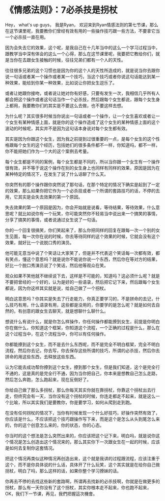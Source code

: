 # 《情感法则》：7必杀技是拐杖

Hey， what's up guys， 我是Ryan， 欢迎来到Ryan情感法则的第七节课，那么在这节课里呢，我要教你们曾经有效有用的一些操作技巧跟一些方法，不要拿它当一个必杀技一直在用。

因为会失去它的效果，这个呢，是我自己在十几年当中的这么一个学习过程当中，跟教学当中深有体会的这么一个心得，那么在这节课里呢，我要把它教给你们，就是当你在去跟女生接触的时候，往往兄弟们都有一个人的天性。

往往很多兄弟的这个习惯也是因为你的这个人的天性所造成的，就是说当你去跟你说一句话或者某一个操作或者某一个技巧，当这个技巧或者你说这句话能达到某一种效果，能给到你某一种效果，比如说让你把女生逗乐了。

或者让她跟你接吻，或者说让她对你有好感，只要有发生一次，我相信几乎所有人都会把这个操作或者这句话当作一个必杀技，然后跟每个女生都说，跟每个女生身上都用，我要教你们的其实是不要这么去做，也不要这样去想。

为什么呢？其实很多时候当你说出一句话或者一个操作，让一个女生喜欢或者让一个女生有某种情感上面，就是你的这个操作造成了这个女生的某种情感上面的这个波动的时候呢，其实并不是因为这句话本身说对每个女生都有效。

其实是因为你跟这个女生，因为我之前提到过很重要的一点，是每个女生的这个性格跟每个女生的这个经历，包括她们的很多条件都不一样，你知道吗，都不一样，你不能把她们作为一个大的这个案例去考量。

每个女生都是不同的案例，每个女生都是不同的，所以当你跟一个女生有一个操作很有效，并不等于说这个操作在别的女生身上也同样有同样的效果，原因是因为在某种特定的情况下，在发生了说了什么话聊了什么天。

你突然有的那个操作跟你突然说了那句话，在那个特定的情况下确实是起到了一定的效果，那么如果你把它作为一个必杀技或者一个所谓的套路技巧的话，不停的去用，它其实是会失去效果的第一个原因。

失去效果的第一个原因是因为，你会开始就是说看，等待结果，等待效果，什么意思呢？就比如说你有一个玩笑，你可能突然你不轻易当中说出来一个搞笑的事情，分享了搞笑的事情，或者说通过女生说了一句话。

你的一个回复很搞笑，你们笑起来了，那么你把同样的回复在跟每一次一个别的女生见面，每一次你在说的时候，你去等待同样的这个效果的时候，它就会没有这个效果，就好比一个说脱口秀的演员。

他可能无意当中说了个笑话让大家笑了，但是并不代表这个笑话每一次都有效，都有笑点，懂这个意思吗？就是说你不能说你说一个东西，然后你在等对方的结果，好比一个脱口秀演员说了个笑话，然后他等观众在笑。

观众如果不笑他就不继续说下去，这样是不可能的，知道吗？这必须什么呢？就是不要把曾经的一个好的，认为是好的一些语录，然后把它记下来，然后跟每个女生都说，因为你这样其实就是说，给自己做了一个拐杖。

明白这意思吗？你其实是失去了行走能力，你真正要学习的，不是拼命的去记，什么技巧有用，什么语录有用，这些都是没用的，你要学的是怎么呢？就是如何去自然的，有创意的跟女生去聊天，就是想聊什么聊什么。

想说什么有说什么，就是你怎么样操作，你任何操作都能撩到女生，前提是你明白你在做什么，你知道这个框架，你知道这个流程，一个正确的过程是什么，那么在这个过程当中，在这个流程当中，你可以有任何操作。

你都能撩到这个女生，而不是去什么东西呢，而不是完全不明白框架，完全不明白流程，然后你去记，你去写，你去保存这些所谓的技巧，所谓的必杀技，然后你去拼命的用这些东西，去释放这些东西。

认为它能去成功帮你撩到这个女生，撩到那个女生，但是我们知道，这个是完全行不通的，这是真的是完全行不通，因为当你把自己，你本来是想教自己怎么走路，然后怎么奔跑，怎么跑起来，现在反倒好了。

你给自己做了那么多拐杖，那么你每天其实你就在靠拐杖，你靠这个拐杖出去行走，但终究会有一天，当你没有这个拐杖的时候，你连走都走不起来，就是这么一个比喻，所以其实我们是要教你，你是要学习，如何从爬到走到跑。

在没有任何拐杖的情况下，当你有时候发现一个什么好技巧，好操作突然有效了，你应该是什么，不应该把这个技巧跟操作写下来，而是这个是怎么从头到尾怎么来的，你的这个创意怎么来的，你的状态，你的心态。

你当时的这个想法是怎么突然出来的，你应该把这个记下来，明白吗，就是说你这个情况是怎么创造出这个情况来的，那么其实你下一次跟女生在一起的时候，应该是如何去复制你这套情况。

把这个情况再类似这种情况再创造出来，这个就是我讲的过程跟流程，应该注重于这个，而不是你具体说的什么话，具体开了什么玩笑，这个其实就是在给你自己做拐杖，明白了吗，那么这样的话，如果你整个学习撩妹的话。

你再去不停的去找这些新的套路啊，所谓再去找新的必杀技啊，你就是在做更多的拐杖，那么有一天你没有了这个拐杖，其实你根本走不起来，你也跑不起来，OK，我们下一节课，再见，我們把握這次機會。

